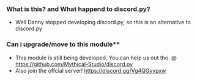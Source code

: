 ### What is this? and What happend to discord.py?
- Well Danny stopped developing discord.py, so this is an alternative to discord.py 

### Can i upgrade/move to this module**
- This module is still being developed, You can help us out tho. @ <https://github.com/Mythical-Studio/discord.py>
- Also join the offcial server! https://discord.gg/Vg4QGyvpxw
